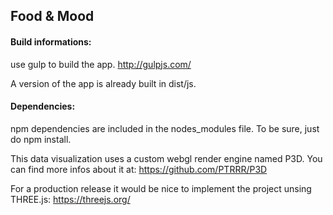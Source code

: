 Food & Mood
----------

#### Build informations: ####

use gulp to build the app.
http://gulpjs.com/

A version of the app is already built in dist/js.

#### Dependencies: ####

npm dependencies are included in the nodes_modules file.
To be sure, just do npm install.

This data visualization uses a custom webgl render engine named P3D.
You can find more infos about it at: https://github.com/PTRRR/P3D

For a production release it would be nice to implement the project unsing THREE.js: https://threejs.org/
